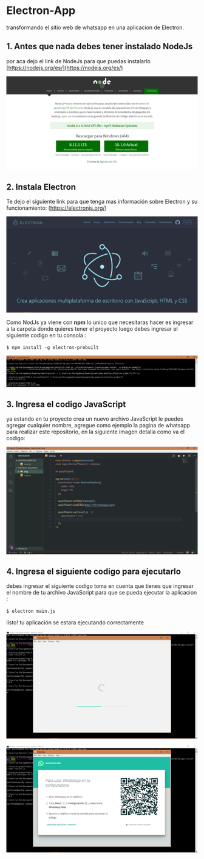 # Electron-App
transformando el sitio web de whatsapp en una aplicacion de Electron. 



## 1. Antes que nada debes tener instalado NodeJs
por aca dejo el link de NodeJs para que puedas instalarlo [https://nodejs.org/es/](https://nodejs.org/es/)


![](/img/5.png)


## 2. Instala Electron
Te dejo el siguiente link para que tenga mas información sobre Electron y su funcionamiento: (https://electronjs.org/)

![](/img/6.png)

Como NodJs ya viene con **npm** lo unico que necesitaras hacer es ingresar a la carpeta donde quieres tener el proyecto luego
debes ingresar el siguiente codigo en tu consola :

`$ npm install -g electron-prebuilt`


![](/img/1.png)



## 3. Ingresa el codigo JavaScript

ya estando en tu proyecto crea un nuevo archivo JavaScript le puedes agregar cualquier nombre, agregue como ejemplo la pagina de whatsapp
para realizar este repositorio, en la siguiente imagen detalla como va el codigo:


![](/img/7.png)


## 4. Ingresa el siguiente codigo para ejecutarlo

debes ingresar el siguiente codigo toma en cuenta que tienes que ingresar el nombre de tu archivo JavaScript para que se pueda ejecutar la aplicacion :

`$ electron main.js`


listo! tu aplicación se estara ejecutando correctamente

![](/img/3.png)



![](/img/4.png)



